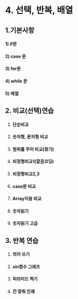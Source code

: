 # 4. 선택, 반복, 배열

## 1.기본사항

#### 	1) if문

#### 	2) case 문

#### 	3) for문

#### 	4) while 문

#### 	5) 배열



## 2. 비교(선택)연습

1) #### 단순비교

2) #### 숫자형, 문자형 비교

3) #### 범위를 주어 비교(찾기)

4) #### 비정형비교1(깔끔코딩)

5) #### 비정형비교2,3

6) #### case문 비교 

7) #### Array이용 비교

8) #### 숫자읽기

9) #### 숫자읽기 고급



## 3. 반복 연습

1) #### 띄어 쓰기

2) #### sin함수 그래프

3) #### 피라미드 찍기

4) #### 칸 맞춰 인쇄